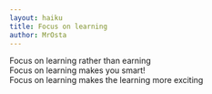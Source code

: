 ```yaml
---
layout: haiku
title: Focus on learning
author: MrOsta
---
```


Focus on learning rather than earning<br>
Focus on learning makes you smart!<br>
Focus on learning makes the learning more exciting<br>
